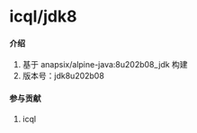 # icql/jdk8

#### 介绍
1. 基于 anapsix/alpine-java:8u202b08_jdk 构建
2. 版本号：jdk8u202b08

#### 参与贡献
1. icql